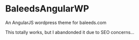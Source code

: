 # BaleedsAngularWP
An AngularJS wordpress theme for baleeds.com

This totally works, but I abandonded it due to SEO concerns...
